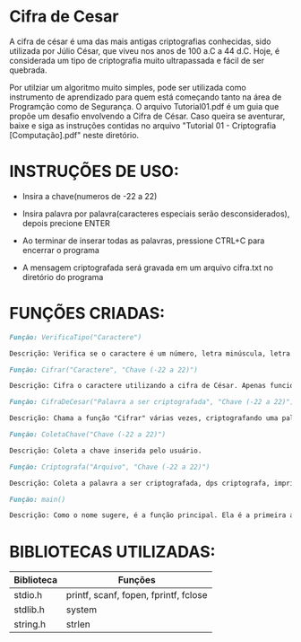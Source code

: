 # Cifra de Cesar
A cifra de césar é uma das mais antigas criptografias conhecidas, sido utilizada por Júlio César, que viveu nos anos de 100 a.C a 44 d.C. Hoje, é considerada um tipo de criptografia muito ultrapassada e fácil de ser quebrada.

Por utilziar um algoritmo muito simples, pode ser utilizada como instrumento de aprendizado para quem está começando tanto na área de Programção como de Segurança. O arquivo Tutorial01.pdf é um guia que propõe um desafio envolvendo a Cifra de César. Caso queira se aventurar, baixe e siga as instruções contidas no arquivo "Tutorial 01 - Criptografia [Computação].pdf" neste diretório.


# INSTRUÇÕES DE USO:


-	Insira a chave(numeros de -22 a 22)

-	Insira palavra por palavra(caracteres especiais serão desconsiderados), depois precione ENTER

- Ao terminar de inserar todas as palavras, pressione CTRL+C para encerrar o programa

- A mensagem criptografada será gravada em um arquivo cifra.txt no diretório do programa


# FUNÇÕES CRIADAS:

```markdown
Função: VerificaTipo("Caractere")

Descrição: Verifica se o caractere é um número, letra minúscula, letra maiúscila ou caractere especial.
```

```markdown
Função: Cifrar("Caractere", "Chave (-22 a 22)")

Descrição: Cifra o caractere utilizando a cifra de César. Apenas funciona com com numeros e letras sem caracteres especiais, respeitando a tabela ASCII.
```

```markdown
Função: CifraDeCesar("Palavra a ser criptografada", "Chave (-22 a 22)")

Descrição: Chama a função "Cifrar" várias vezes, criptografando uma palavra.
```

```markdown
Função: ColetaChave("Chave (-22 a 22)")

Descrição: Coleta a chave inserida pelo usuário.
```

```markdown
Função: Criptografa("Arquivo", "Chave (-22 a 22)")

Descrição: Coleta a palavra a ser criptografada, dps criptografa, imprime e a grava em um arquivo.  
```

```markdown
Função: main()

Descrição: Como o nome sugere, é a função principal. Ela é a primeira a ser chamada quando se inicia o algoritimo, e é responsável por chamar todas as outras funções.
```

# BIBLIOTECAS UTILIZADAS:

Biblioteca    | Funções
------------- | -------------
stdio.h       | printf, scanf, fopen, fprintf, fclose
stdlib.h      | system
string.h      | strlen
